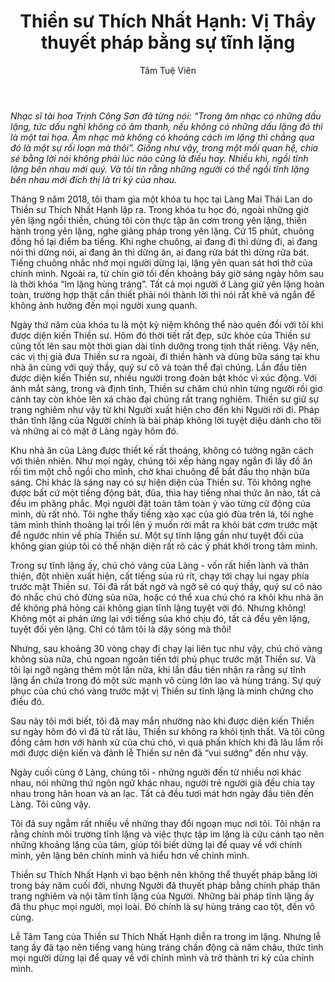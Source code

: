 ﻿---
title: "Thiền sư Thích Nhất Hạnh: Vị Thầy thuyết pháp bằng sự tĩnh lặng"
author: Tâm Tuệ Viên
---

*Nhạc sĩ tài hoa Trịnh Công Sơn đã từng nói: “Trong âm nhạc có những dấu lặng, tức dấu nghỉ không có âm thanh, nếu không có những dấu lặng đó thì là một tai họa. Âm nhạc mà không có khoảng cách im lặng thì chẳng qua đó là một sự rối loạn mà thôi”. Giống như vậy, trong một mối quan hệ, chia sẻ bằng lời nói không phải lúc nào cũng là điều hay. Nhiều khi, ngồi tĩnh lặng bên nhau mới quý. Và tôi tin rằng những người có thể ngồi tĩnh lặng bên nhau mới đích thị là tri kỷ của nhau.*

Tháng 9 năm 2018, tôi tham gia một khóa tu học tại Làng Mai Thái Lan do Thiền sư Thích Nhất Hạnh lập ra. Trong khóa tu học đó, ngoài những giờ yên lặng ngồi thiền, chúng tôi còn thực tập ăn cơm trong yên lặng, thiền hành trong yên lặng, nghe giảng pháp trong yên lặng. Cứ 15 phút, chuông đồng hồ lại điểm ba tiếng. Khi nghe chuông, ai đang đi thì dừng đi, ai đang nói thì dừng nói, ai đang ăn thì dừng ăn, ai đang rửa bát thì dừng rửa bát. Tiếng chuông nhắc nhở mọi người dừng lại, lặng yên quan sát hơi thở của chính mình. Ngoài ra, từ chín giờ tối đến khoảng bảy giờ sáng ngày hôm sau là thời khóa “Im lặng hùng tráng”. Tất cả mọi người ở Làng giữ yên lặng hoàn toàn, trường hợp thật cần thiết phải nói thành lời thì nói rất khẽ và ngắn để không ảnh hưởng đến mọi người xung quanh. 

Ngày thứ năm của khóa tu là một kỷ niệm không thể nào quên đối với tôi khi được diện kiến Thiền sư. Hôm đó thời tiết rất đẹp, sức khỏe của Thiền sư cũng tốt lên sau một thời gian dài tĩnh dưỡng trong tịnh thất riêng. Vậy nên, các vị thị giả đưa Thiền sư ra ngoài, đi thiền hành và dùng bữa sáng tại khu nhà ăn cùng với quý thầy, quý sư cô và toàn thể đại chúng. Lần đầu tiên được diện kiến Thiền sư, nhiều người trong đoàn bật khóc vì xúc động. Với ánh mắt sáng, trong và định tĩnh, Thiền sư chăm chú nhìn từng người rồi giơ cánh tay còn khỏe lên xá chào đại chúng rất trang nghiêm. Thiền sư giữ sự trang nghiêm như vậy từ khi Người xuất hiện cho đến khi Người rời đi. Pháp thân tĩnh lặng của Người chính là bài pháp không lời tuyệt diệu dành cho tôi và những ai có mặt ở Làng ngày hôm đó.

Khu nhà ăn của Làng được thiết kế rất thoáng, không có tường ngăn cách với thiên nhiên. Như mọi ngày, chúng tôi xếp hàng ngay ngắn đi lấy đồ ăn rồi tìm một chỗ ngồi cho mình, chờ khai chuông để bắt đầu thọ nhận bữa sáng. Chỉ khác là sáng nay có sự hiện diện của Thiền sư. Tôi không nghe được bất cứ một tiếng động bát, đũa, thìa hay tiếng nhai thức ăn nào, tất cả đều im phăng phắc. Mọi người đặt toàn tâm toàn ý vào từng cử động của mình, dù rất nhỏ. Tôi nghe thấy tiếng xào xạc của gió đùa trên lá, tôi nghe tâm mình thỉnh thoảng lại trồi lên ý muốn rời mắt ra khỏi bát cơm trước mặt để ngước nhìn về phía Thiền sư. Một sự tĩnh lặng gần như tuyệt đối của không gian giúp tôi có thể nhận diện rất rõ các ý phát khởi trong tâm mình. 

Trong sự tĩnh lặng ấy, chú chó vàng của Làng - vốn rất hiền lành và thân thiện, đột nhiên xuất hiện, cất tiếng sủa rú rít, chạy tới chạy lui ngay phía trước mặt Thiền sư. Tôi đã rất bất ngờ và ngỡ sẽ có quý thầy, quý sư cô nào đó nhắc chú chó đừng sủa nữa, hoặc có thể xua chú chó ra khỏi khu nhà ăn để không phá hỏng cái không gian tĩnh lặng tuyệt vời đó. Nhưng không! Không một ai phản ứng lại với tiếng sủa khó chịu đó, tất cả đều yên lặng, tuyệt đối yên lặng. Chỉ có tâm tôi là dậy sóng mà thôi!

Nhưng, sau khoảng 30 vòng chạy đi chạy lại liên tục như vậy, chú chó vàng không sủa nữa, chú ngoan ngoãn tiến tới phủ phục trước mặt Thiền sư. Và tôi lại ngỡ ngàng thêm một lần nữa, khi lần đầu tiên nhận ra rằng sự tĩnh lặng ẩn chứa trong đó một sức mạnh vô cùng lớn lao và hùng tráng. Sự quỳ phục của chú chó vàng trước mặt vị Thiền sư tĩnh lặng là minh chứng cho điều đó.

Sau này tôi mới biết, tôi đã may mắn nhường nào khi được diện kiến Thiền sư ngày hôm đó vì đã từ rất lâu, Thiền sư không ra khỏi tịnh thất. Và tôi cũng đồng  cảm hơn với hành xử của chú chó, vì quá phấn khích khi đã lâu lắm rồi mới được diện kiến và đảnh lễ Thiền sư nên đã “vui sướng” đến như vậy. 

Ngày cuối cùng ở Làng, chúng tôi - những người đến từ nhiều nơi khác nhau, nói những thứ ngôn ngữ khác nhau, người trẻ người già đều chia tay nhau trong hân hoan và an lạc. Tất cả đều tươi mát hơn ngày đầu tiên đến Làng. Tôi cũng vậy.

Tôi đã suy ngẫm rất nhiều về những thay đổi ngoạn mục nơi tôi. Tôi nhận ra rằng chính môi trường tĩnh lặng và việc thực tập im lặng là cứu cánh tạo nên những khoảng lặng của tâm, giúp tôi biết dừng lại để quay về với chính mình, yên lặng bên chính mình và hiểu hơn về chính mình. 

Thiền sư Thích Nhất Hạnh vì bạo bệnh nên không thể thuyết pháp bằng lời trong bảy năm cuối đời, nhưng Người đã thuyết pháp bằng chính pháp thân trang nghiêm và nội tâm tĩnh lặng của Người. Những bài pháp tĩnh lặng ấy đã thu phục mọi người, mọi loài. Đó chính là sự hùng tráng cao tột, đến vô cùng.

Lễ Tâm Tang của Thiền sư Thích Nhất Hạnh diễn ra trong im lặng. Nhưng lễ tang ấy đã tạo nên tiếng vang hùng tráng chấn động cả năm châu, thức tỉnh mọi người dừng lại để quay về với chính mình và trở thành tri kỷ của chính mình.
